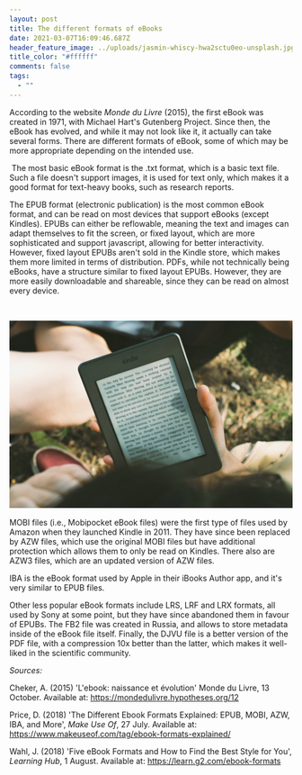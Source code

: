 ```yaml
---
layout: post
title: The different formats of eBooks
date: 2021-03-07T16:09:46.687Z
header_feature_image: ../uploads/jasmin-whiscy-hwa2sctu0eo-unsplash.jpg
title_color: "#ffffff"
comments: false
tags:
  - ""
---
```

According to the website *Monde du Livre* (2015), the first eBook was created in 1971, with Michael Hart's Gutenberg Project. Since then, the eBook has evolved, and while it may not look like it, it actually can take several forms. There are different formats of eBook, some of which may be more appropriate depending on the intended use.

 The most basic eBook format is the .txt format, which is a basic text file. Such a file doesn't support images, it is used for text only, which makes it a good format for text-heavy books, such as research reports.

The EPUB format (electronic publication) is the most common eBook format, and can be read on most devices that support eBooks (except Kindles). EPUBs can either be reflowable, meaning the text and images can adapt themselves to fit the screen, or fixed layout, which are more sophisticated and support javascript, allowing for better interactivity. However, fixed layout EPUBs aren't sold in the Kindle store, which makes them more limited in terms of distribution. PDFs, while not technically being eBooks, have a structure similar to fixed layout EPUBs. However, they are more easily downloadable and shareable, since they can be read on almost every device.

 

![Hand holding a black Kindle, grass in the background](../uploads/james-tarbotton-gm18kqu9txq-unsplash.jpg "Kindle")

MOBI files (i.e., Mobipocket eBook files) were the first type of files used by Amazon when they launched Kindle in 2011. They have since been replaced by AZW files, which use the original MOBI files but have additional protection which allows them to only be read on Kindles. There also are AZW3 files, which are an updated version of AZW files.

IBA is the eBook format used by Apple in their iBooks Author app, and it's very similar to EPUB files.

Other less popular eBook formats include LRS, LRF and LRX formats, all used by Sony at some point, but they have since abandoned them in favour of EPUBs. The FB2 file was created in Russia, and allows to store metadata inside of the eBook file itself. Finally, the DJVU file is a better version of the PDF file, with a compression 10x better than the latter, which makes it well-liked in the scientific community.





*Sources:*

Cheker, A. (2015) 'L'ebook: naissance et évolution' Monde du Livre, 13 October. Available at: <https://mondedulivre.hypotheses.org/12>

Price, D. (2018) 'The Different Ebook Formats Explained: EPUB, MOBI, AZW, IBA, and More', *Make Use Of*, 27 July. Available at: <https://www.makeuseof.com/tag/ebook-formats-explained/> 

Wahl, J. (2018) 'Five eBook Formats and How to Find the Best Style for You', *Learning Hub*, 1 August. Available at: <https://learn.g2.com/ebook-formats>